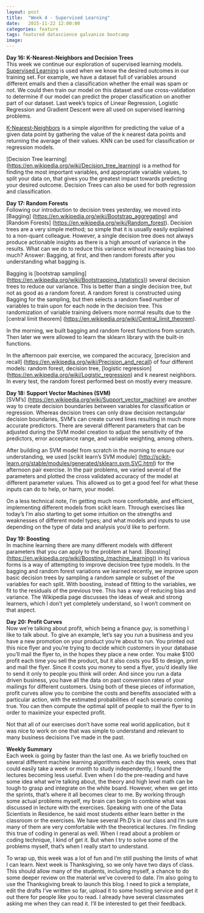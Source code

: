 ```yaml
---
layout: post
title:  "Week 4 - Supervised Learning"
date:   2015-11-22 12:00:00
categories: feature
tags: featured datascience galvanize bootcamp
image:
---
```


**Day 16: K-Nearest-Neighbors and Decision Trees**  
This week we continue our exploration of supervised learning models. [Supervised Learning](https://en.wikipedia.org/wiki/Supervised_learning) is used when we know the desired outcomes in our training set. For example, we have a dataset full of variables around different emails and then a classification whether the email was spam or not. We could then train our model on this dataset and use cross-validation to determine if our model can predict the proper classification on another part of our dataset. Last week’s topics of Linear Regression, Logistic Regression and Gradient Descent were all used on supervised learning problems.

[K-Nearest-Neighbors](https://en.wikipedia.org/wiki/K-nearest_neighbors_algorithm) is a simple algorithm for predicting the value of a given data point by gathering the value of the k nearest data points and returning the average of their values. KNN can be used for classification or regression models.

[Decision Tree learning] (https://en.wikipedia.org/wiki/Decision_tree_learning) is a method for finding the most important variables, and appropriate variable values, to split your data on, that gives you the greatest impact towards predicting your desired outcome. Decision Trees can also be used for both regression and classification.


**Day 17: Random Forests**  
Following our introduction to decision trees yesterday, we moved into [Bagging] (https://en.wikipedia.org/wiki/Bootstrap_aggregating) and [Random Forests] (https://en.wikipedia.org/wiki/Random_forest). Decision trees are a very simple method; so simple that it is usually easily explained to a non-quant colleague. However, a single decision tree does not always produce actionable insights as there is a high amount of variance in the results. What can we do to reduce this variance without increasing bias too much? Answer: Bagging, at first, and then random forests after you understanding what bagging is.

Bagging is [bootstrap sampling] (https://en.wikipedia.org/wiki/Bootstrapping_(statistics)) several decision trees to reduce our variance. This is better than a single decision tree, but not as good as a random forest. A random forest is constructed using Bagging for the sampling, but then selects a random fixed number of variables to train upon for each node in the decision tree. This randomization of variable training delivers more normal results due to the [central limit theorem] (https://en.wikipedia.org/wiki/Central_limit_theorem).

In the morning, we built bagging and random forest functions from scratch. Then later we were allowed to learn the sklearn library with the built-in functions.

In the afternoon pair exercise, we compared the accuracy, [precision and recall] (https://en.wikipedia.org/wiki/Precision_and_recall) of four different models: random forest, decision tree, [logistic regression] (https://en.wikipedia.org/wiki/Logistic_regression) and k nearest neighbors. In every test, the random forest performed best on mostly every measure.

**Day 18: Support Vector Machines (SVM)**  
[SVM’s] (https://en.wikipedia.org/wiki/Support_vector_machine) are another way to create decision boundaries between variables for classification or regression. Whereas decision trees can only draw decision rectangular decision boundaries, SVM’s can create curved lines resulting in much more accurate predictors. There are several different parameters that can be adjusted during the SVM model creation to adjust the sensitivity of the predictors, error acceptance range, and variable weighting, among others.

After building an SVM model from scratch in the morning to ensure our understanding, we used [scikit learn’s SVM module] (http://scikit-learn.org/stable/modules/generated/sklearn.svm.SVC.html) for the afternoon pair exercise. In the pair problems, we varied several of the parameters and plotted the cross validated accuracy of the model at different parameter values. This allowed us to get a good feel for what these inputs can do to help, or harm, your model.

On a less technical note, I’m getting much more comfortable, and efficient, implementing different models from scikit learn. Through exercises like today’s I’m also starting to get some intuition on the strengths and weaknesses of different model types; and what models and inputs to use depending on the type of data and analysis you’d like to perform.

**Day 19: Boosting**  
In machine learning there are many different models with different parameters that you can apply to the problem at hand. [Boosting] (https://en.wikipedia.org/wiki/Boosting_(machine_learning)) in its various forms is a way of attempting to improve decision tree type models. In the bagging and random forest variations we learned recently, we improve upon basic decision trees by sampling a random sample or subset of the variables for each split. With boosting, instead of fitting to the variables, we fit to the residuals of the previous tree. This has a way of reducing bias and variance. The Wikipedia page discusses the ideas of weak and strong learners, which I don’t yet completely understand, so I won’t comment on that aspect.

**Day 20: Profit Curves**  
Now we’re talking about profit, which being a finance guy, is something I like to talk about. To give an example, let’s say you run a business and you have a new promotion on your product you’re about to run. You printed out this nice flyer and you’re trying to decide which customers in your database you’ll mail the flyer to, in the hopes they place a new order. You make \$100 profit each time you sell the product, but it also costs you \$5 to design, print and mail the flyer. Since it costs you money to send a flyer, you’d ideally like to send it only to people you think will order. And since you run a data driven business, you have all the data on past conversion rates of your mailings for different customers. Using both of these pieces of information, profit curves allow you to combine the costs and benefits associated with a particular action, with the estimated probabilities of each scenario coming true. You can then compute the optimal split of people to mail the flyer to in order to maximize your expected profit.

Not that all of our exercises don’t have some real world application, but it was nice to work on one that was simple to understand and relevant to many business decisions I’ve made in the past.

**Weekly Summary**  
Each week is going by faster than the last one. As we briefly touched on several different machine learning algorithms each day this week, ones that could easily take a week or month to study independently, I found the lectures becoming less useful. Even when I do the pre-reading and have some idea what we’re talking about, the theory and high level math can be tough to grasp and integrate on the white board. However, when we get into the sprints, that’s where it all becomes clear to me. By working through some actual problems myself, my brain can begin to combine what was discussed in lecture with the exercises. Speaking with one of the Data Scientists in Residence, he said most students either learn better in the classroom or the exercises. We have several Ph.D’s in our class and I’m sure many of them are very comfortable with the theoretical lectures. I’m finding this true of coding in general as well. When I read about a problem or coding technique, I kind of get it. But when I try to solve some of the problems myself, that’s when I really start to understand.

To wrap up, this week was a lot of fun and I’m still pushing the limits of what I can learn. Next week is Thanksgiving, so we only have two days of class. This should allow many of the students, including myself, a chance to do some deeper review on the material we’ve covered to date. I’m also going to use the Thanksgiving break to launch this blog. I need to pick a template, edit the drafts I’ve written so far, upload it to some hosting service and get it out there for people like you to read. I already have several classmates asking me when they can read it. I’ll be interested to get their feedback.